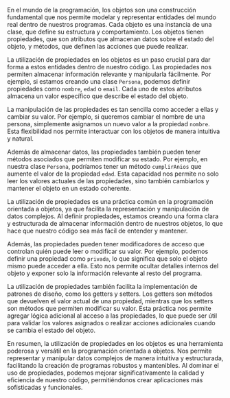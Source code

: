 En el mundo de la programación, los objetos son una construcción fundamental que nos permite modelar y representar entidades del mundo real dentro de nuestros programas. Cada objeto es una instancia de una clase, que define su estructura y comportamiento. Los objetos tienen propiedades, que son atributos que almacenan datos sobre el estado del objeto, y métodos, que definen las acciones que puede realizar.

La utilización de propiedades en los objetos es un paso crucial para dar forma a estos entidades dentro de nuestro código. Las propiedades nos permiten almacenar información relevante y manipularla fácilmente. Por ejemplo, si estamos creando una clase `Persona`, podemos definir propiedades como `nombre`, `edad` o `email`. Cada uno de estos atributos almacena un valor específico que describe el estado del objeto.

La manipulación de las propiedades es tan sencilla como acceder a ellas y cambiar su valor. Por ejemplo, si queremos cambiar el nombre de una persona, simplemente asignamos un nuevo valor a la propiedad `nombre`. Esta flexibilidad nos permite interactuar con los objetos de manera intuitiva y natural.

Además de almacenar datos, las propiedades también pueden tener métodos asociados que permiten modificar su estado. Por ejemplo, en nuestra clase `Persona`, podríamos tener un método `cumplirAnios` que aumente el valor de la propiedad `edad`. Esta capacidad nos permite no solo leer los valores actuales de las propiedades, sino también cambiarlos y mantener el objeto en un estado coherente.

La utilización de propiedades es una práctica común en la programación orientada a objetos, ya que facilita la representación y manipulación de datos complejos. Al definir propiedades, estamos creando una forma clara y estructurada de almacenar información dentro de nuestros objetos, lo que hace que nuestro código sea más fácil de entender y mantener.

Además, las propiedades pueden tener modificadores de acceso que controlan quién puede leer o modificar su valor. Por ejemplo, podemos definir una propiedad como `privada`, lo que significa que solo el objeto mismo puede acceder a ella. Esto nos permite ocultar detalles internos del objeto y exponer solo la información relevante al resto del programa.

La utilización de propiedades también facilita la implementación de patrones de diseño, como los getters y setters. Los getters son métodos que devuelven el valor actual de una propiedad, mientras que los setters son métodos que permiten modificar su valor. Esta práctica nos permite agregar lógica adicional al acceso a las propiedades, lo que puede ser útil para validar los valores asignados o realizar acciones adicionales cuando se cambia el estado del objeto.

En resumen, la utilización de propiedades en los objetos es una herramienta poderosa y versátil en la programación orientada a objetos. Nos permite representar y manipular datos complejos de manera intuitiva y estructurada, facilitando la creación de programas robustos y mantenibles. Al dominar el uso de propiedades, podemos mejorar significativamente la calidad y eficiencia de nuestro código, permitiéndonos crear aplicaciones más sofisticadas y funcionales.
